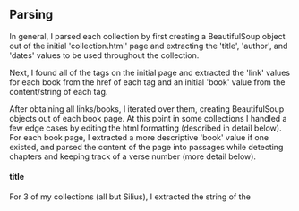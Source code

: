 ## Parsing

In general, I parsed each collection by first creating a BeautifulSoup object out of the initial 
'collection.html' page and extracting the 'title', 'author', and 'dates' values to be used throughout the collection.

Next, I found all of the <a> tags on the initial page and extracted the 'link' values for each book from the href
of each tag and an initial 'book' value from the content/string of each tag.

After obtaining all links/books, I iterated over them, creating BeautifulSoup objects out of each book page. At this
point in some collections I handled a few edge cases by editing the html formatting (described in detail below). For 
each book page, I extracted a more descriptive 'book' value if one existed, and parsed the content of the page into
passages while detecting chapters and keeping track of a verse number (more detail below).

#### title

For 3 of my collections (all but Silius), I extracted the string of the <title> tag from the initial 
'collection.html' page and used this value as the title throughout that collection. For the Silius
collection, the content of this tag was slightly different from the others so for the sake of consistency
I hard-coded the title to be 'Silius'.

#### book

As described above, I first took the string from the link to the book page to be the book field value. Then, 
if a more descriptive value was found on the actual book page (in a <title> or <h1> tag usually), I extracted
this and updated the book value. In two special cases, the most descriptive, consistent value available was 
'Liber x' where x is a number. Because I believe 'Liber' means 'Book' in Latin, I manually replaced it with a
more descriptive, appropriate value (Liber III --> Punica III, for example).

#### language

As far as I can tell, all of my collections were Latin, so I used 'Latin' in all cases. 

#### author

I believe all of my collections were works of a particular author so I extracted the full name of each from
the initial 'collection.html' page (usually from an h1 tag) and used it as the author for that collection. 

#### dates

For all of my collections, there was a date under the 'author' name (see above) on the initial 
'collection.html' page. I believe these are actually just the birth/death years of the author, but none of 
the books in my collections contained any other date information, so I used this value instead of 'null'
because it at least gives a range that the date must be in (book can't be written before/after the birth/death
of the author, right?).   

#### chapter

Some books (all in the Silius collection, for example) seemed to have a simple poem structure with no chapters.
In these cases I used the value 'null' for chapters. In cases where chapters were present in my collections, 
they were nearly always containing in a <b> tag, making them fairly easy to detect and extract. In one special 
case (Silvae III, Statius collection), text that I believed to be a chapter name was not contained in a <b> tag,
which I handled as a special case.

#### verse

My general strategy for verse numbers was to keep a running count of the verses, and when an explicit verse number 
was given I updated my verse counter to the explicit value. I believe this was a good compromise between giving each
verse its own unique value (using just the simple verse number) and relying completely on the file for all verse
numbers. With my strategy, some consecutive verses may have the same verse number (due incorrect/unexpected explicitly
defined numbers) but verses will be extremely close to the explicitly defined values, making them much easier to find
in the original text.  

#### passage

In general, for the 'poem' pages I treated each line as a verse and extracted the text as the passage value. In 
the cassiodorus collection, nearly all sentences began with a number that I treated as the verse number, so I
extracted each sentence text as the passage. In all other cases I extracted the text of entire paragraphs as the 
passage value.

#### link

All link values were obtained from the href value of the appropriate <a> tag on the initial 'collection.html' page
for each collection.


### Special Parsing - Cassiodorus

The books 'Orationum Reliquiae' and 'de Musica' required their own specific parsing code due to unique format.


### Special Parsing - Statius

For the books 'Silvae II' and 'Silvae V', text following a <br> or <BR> tag was not placed on the next line. This was
inconsistent with all other html files and caused problems with the way I was parsing. Instead of writing unique parsing
code to handle these cases, I took the html text, inserted newline characters after each <br> and <BR> tag, and created
a BeautifulSoup object from the edited/fixed string. This allowed me to parse these files in the same way as all others
in this collection.

Additionally, for all of the 'Silvae' books, an additional chapter and paragraph were located at the top of the file. For
these files I extracted these items, parsed them appropriately, and then parsed the rest of the file in the same way as 
every other file in this collection. 


### Special Parsing - Virgil

For 8 books in this collection, I added newlines after <br> and <BR> tags as I did for some books in the Statius collection.
The reasoning was the same as above.

A special parsing case arose in the 'Ecloga' books where what I believe to be the names of the speaking character (I think
this is a play or something similar) were found on significantly indented lines in the middle of the typical 'poem' structure.
Because I didn't believe these values were relevant to any searching we may perform in the next phase and they were
ignored by the explicit verse numbers given, I ignored them. Because of the structure of some of the html files this proved 
to be a fairly time consuming task. 


#### Special Parsing - Silius

For the last 2 books in this collection, verse numbers that were typically on the end of the line were instead on their own
separate line because of inconsistent html structure. Instead of adding unique parsing code for these books, I iterated through
the lines concatenating the verse numbers with the previous lines before parsing. This allowed me to parse the files in the same
way as all other files in this collection.


## Translation

For English->Latin translation, I used mymemory.translated.net. The json object returned contains multiple possible translations, 
but only one is contained in the "translatedText" field. In my testing, this value seemed to consistently be the best choice, so 
I used it for all translations. If no translation is found, the inputted search term is returned, handling various edge cases.


## Search Interface

I implemented a simple command-line interface that allows user to repeatedly search/visualize based on an English or Latin search term.
The search results are returned with their surrounding context (passage) and a link to their location in the original document along 
with some information (chapter, verse) to point the user to the exact location of their search term.


## Usage Chart

For my usage chart/visualization, I created a bar chart with one bar for each book in the database. I only have 4 collections, so 
I thought it best to break the search term occurrences up by book instead. This allows me to fit more data on the screen, and I preserved
the collection data by color-coding the bars by collection. I also added a legend and performed some basic formatting on the plot.

